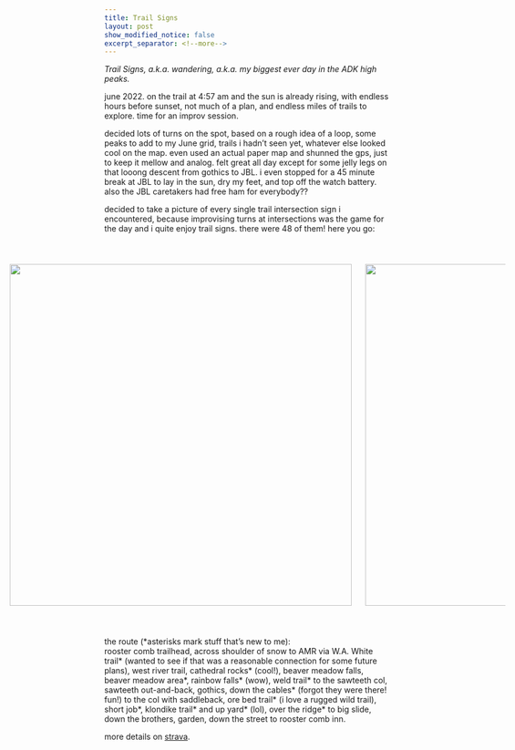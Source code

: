 ```yaml
---
title: Trail Signs
layout: post
show_modified_notice: false
excerpt_separator: <!--more-->
---
```


_Trail Signs, a.k.a. wandering, a.k.a. my biggest ever day in the ADK high peaks._

june 2022. on the trail at 4:57 am and the sun is already rising, with endless hours before sunset, not much of a plan, and endless miles of trails to explore. time for an improv session.

<!--more-->

decided lots of turns on the spot, based on a rough idea of a loop, some peaks to add to my June grid, trails i hadn’t seen yet, whatever else looked cool on the map. even used an actual paper map and shunned the gps, just to keep it mellow and analog. felt great all day except for some jelly legs on that looong descent from gothics to JBL. i even stopped for a 45 minute break at JBL to lay in the sun, dry my feet, and top off the watch battery. also the JBL caretakers had free ham for everybody??

decided to take a picture of every single trail intersection sign i encountered, because improvising turns at intersections was the game for the day and i quite enjoy trail signs. there were 48 of them! here you go:

<div class="linear-gallery">
<ol>
<li><a href="{{ site.url }}/assets/posts/sign-grid-1.jpg"><img src="{{ site.url }}/assets/posts/sign-grid-med-1.jpg"></a></li>
<li><a href="{{ site.url }}/assets/posts/sign-grid-2.jpg"><img src="{{ site.url }}/assets/posts/sign-grid-med-2.jpg"></a></li>
<li><a href="{{ site.url }}/assets/posts/sign-grid-3.jpg"><img src="{{ site.url }}/assets/posts/sign-grid-med-3.jpg"></a></li>
<li><a href="{{ site.url }}/assets/posts/sign-grid-4.jpg"><img src="{{ site.url }}/assets/posts/sign-grid-med-4.jpg"></a></li>
</ol>
</div>

the route (\*asterisks mark stuff that’s new to me):  
rooster comb trailhead, across shoulder of snow to AMR via W.A. White trail\* (wanted to see if that was a reasonable connection for some future plans), west river trail, cathedral rocks\* (cool!), beaver meadow falls, beaver meadow area\*, rainbow falls\* (wow), weld trail\* to the sawteeth col, sawteeth out-and-back, gothics, down the cables\* (forgot they were there! fun!) to the col with saddleback, ore bed trail\* (i love a rugged wild trail), short job\*, klondike trail\* and up yard* (lol), over the ridge* to big slide, down the brothers, garden, down the street to rooster comb inn.

more details on [strava][].

[strava]: https://www.strava.com/activities/7299777582

<div id="linear-gallery-full-size"><img src="#"><controls><a href="#">⟪</a><a href="#">close</a><a href="#">⟫</a></controls></div>

<style type="text/css">

.linear-gallery {
	margin-top: 0;
	margin-bottom: 0;
	/* cover the margins around 600px-wide `main`, plus 20px extra */
	margin-left: min(-20px, calc(280px - 50vw));
	margin-right: min(-20px, calc(280px - 50vw));
	
	padding: 40px 0;
	background-color: var(--background-color-inverse);
	color: var(--text-color-inverse);
}

.linear-gallery > ol {
	list-style-type: none;
	display: block;
	height: min(65vh, 600px);
	margin: 0;
	padding: 0;
	overflow-x: scroll;
	overflow-y: hidden;
	white-space: nowrap;
	text-align: center;
}

.linear-gallery > ol::before, .linear-gallery > ol::after {
	content: "";
	position: absolute;
	z-index: 100;
	width: 11px;
	height: min(65vh, 600px);
	box-shadow: 0 0 8px 10px var(--background-color-inverse);
	background-color: var(--background-color-inverse);
}

.linear-gallery > ol::before {
	left: -12px;
}

.linear-gallery > ol::after {
	right: -12px;
}

.linear-gallery > ol li {
	list-style-type: none;
	display: inline-block;
	height: min(65vh, 600px);
	margin: 0 10px;
	padding: 0;
}

.linear-gallery > ol li:first-child {
	padding-left: 24px;
}

.linear-gallery > ol li:last-child {
	padding-right: 24px;
}

.linear-gallery a:link, .linear-gallery a:visited, .linear-gallery a:active, .linear-gallery a:hover,
#linear-gallery-full-size a:link, #linear-gallery-full-size a:visited, #linear-gallery-full-size a:active, #linear-gallery-full-size a:hover {
	text-decoration: none;
	color: var(--text-color-inverse);
}

.linear-gallery > ol li img {
	height: min(65vh, 600px);
}

.linear-gallery controls, #linear-gallery-full-size controls {
	display: block;
	text-align: center;
	padding: 0;
}

.linear-gallery controls {
	margin: 10px auto 0 auto;
}

.linear-gallery controls a, #linear-gallery-full-size controls a {
	margin: 0 3px;
	padding: 2px 6px;
	border-radius: 5px;
	border: 1px solid var(--text-color-main);
}

.linear-gallery controls a {
	font-size: 85%;
}

#linear-gallery-full-size controls {
	margin: 0 auto 10px auto;
}

.linear-gallery controls a:hover, #linear-gallery-full-size controls a:hover {
	background-color: var(--text-color-main);
}

#linear-gallery-full-size {
	display: none;
}

#linear-gallery-full-size.on {
	display: block;
	position: fixed;
	top: 0;
	right: 0;
	bottom: 0;
	left: 0;
	margin: auto;
	padding: 20px;
	text-align: center;
	background-color: var(--background-color-inverse);
	color: var(--text-color-inverse);
}

#linear-gallery-full-size img {
	max-width: 100%;
	max-height: 100%;
	cursor: pointer;
}

#linear-gallery-full-size a.disabled {
	opacity: 0;
}

</style>

<script>
class LinearGalleryImage {
	constructor(a, index, gallery) {
		this.a = a;
		this.index = index;
		this.gallery = gallery;
		this.makePicker(this.a);
	}
	
	get fullSizeURL() {
		return this.a.href;
	}
	
	makePicker(a) {
		a.addEventListener("click", evt => {
			evt.preventDefault();
			this.fullSize();
		});
	}
	
	fullSize() {
		FullSizeGalleryContainer.shared.show(this);
	}
	
	get hasNext() {
		return !!this.gallery.imageAt(this.index + 1);
	}
	
	get hasPrevious() {
		return !!this.gallery.imageAt(this.index - 1);
	}
	
	showNext() {
		let image = this.gallery.imageAt(this.index + 1);
		if (!image) { return; }
		FullSizeGalleryContainer.shared.show(image);
	}
	
	showPrevious() {
		let image = this.gallery.imageAt(this.index - 1);
		if (!image) { return; }
		FullSizeGalleryContainer.shared.show(image);
	}
}

class FullSizeGalleryContainer {
	constructor(root) {
		this.root = root;
		this.image = null;
		
		this.previousButton = this.root.querySelector("controls a:nth-child(1)");
		this.closeButton = this.root.querySelector("controls a:nth-child(2)");
		this.nextButton = this.root.querySelector("controls a:nth-child(3)");
		
		this.previousButton.addEventListener("click", evt => {
			evt.preventDefault();
			if (this.image) {
				this.image.showPrevious();
			}
		});
		this.closeButton.addEventListener("click", evt => {
			evt.preventDefault();
			this.hide();
		});
		this.nextButton.addEventListener("click", evt => {
			evt.preventDefault();
			if (this.image) {
				this.image.showNext();
			}
		});
		document.addEventListener("keyup", evt => this.navigate(evt));
	}
	
	get inlineModalSupported() {
		return window.screen.width >= 700 && window.screen.height >= 700;
	}
	
	show(newImage) {
		if (!this.inlineModalSupported) {
			location.href = newImage.fullSizeURL;
			return;
		}
		
		let previous = this.root.querySelector("img");
		if (!!previous && previous.src != newImage.fullSizeURL) {
			previous.remove();
		}
		this.image = newImage;
		let img = document.createElement("img");
		img.src = this.image.fullSizeURL;
		this.root.append(img);
		
		this.previousButton.classList.toggle("disabled", !this.image.hasPrevious);
		this.nextButton.classList.toggle("disabled", !this.image.hasNext);
		this.root.classList.toggle("on", true);
		
		img.addEventListener("click", evt => {
			evt.preventDefault();
			this.hide();
		});
	}
	
	hide() {
		this.root.classList.toggle("on", false);
		this.image = null;
	}
	
	navigate(evt) {
		if (!this.image) {
			return;
		}
		switch (evt.key) {
			case "Left":
			case "ArrowLeft":
			case "Up":
			case "ArrowUp":
				evt.preventDefault();
				this.image.showPrevious();
				return;
			case "Right":
			case "ArrowRight":
			case "Down":
			case "ArrowDown":
				evt.preventDefault();
				this.image.showNext();
				return;
			case "Esc":
			case "Escape":
				evt.preventDefault();
				this.hide();
				return;
			default:
				break;
		}
	}
}

class LinearGallery {
	static buildAll() {
		if (Array.isArray(LinearGallery.galleries)) {
			return;
		}
		
		LinearGallery.galleries = Array.from(document.querySelectorAll(".linear-gallery")).map(root => new LinearGallery(root));
		
		if (!FullSizeGalleryContainer.shared && (LinearGallery.galleries.length > 0)) {
			FullSizeGalleryContainer.shared = new FullSizeGalleryContainer(document.querySelector("#linear-gallery-full-size"));
		}
	}
	
	constructor(root) {
		this.root = root;
		this.images = Array.from(root.querySelectorAll("ol > li > a")).map((a, index) => new LinearGalleryImage(a, index, this));
		
		let controls = document.createElement("controls");
		this.images.forEach((img, index) => {
			let picker = document.createElement("a");
			picker.href = "#";
			picker.innerText = `${index + 1}`;
			img.makePicker(picker);
			controls.append(picker);
		});
		this.root.append(controls);
	}
	
	imageAt(index) {
		if (index < 0 || index >= this.images.length) { return null; }
		return this.images[index];
	}
}

LinearGallery.buildAll();
</script>
